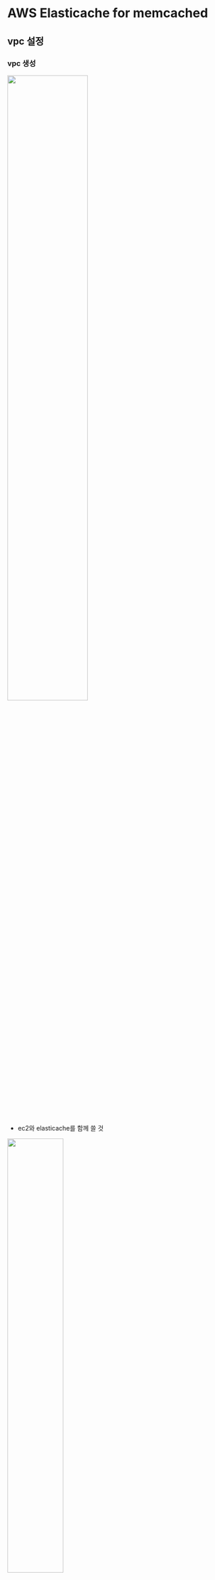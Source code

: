 # AWS Elasticache for memcached
## vpc 설정
### vpc 생성
<img src="https://github.com/hyewon218/kim-jpa2/assets/126750615/e550b1c1-0274-4581-97ed-0ea39b5868ff" width="60%"/><br>
- ec2와 elasticache를 함께 쓸 것

<img src="https://github.com/hyewon218/kim-jpa2/assets/126750615/8942ad8f-e432-4525-8ad8-3e0020d40dd6" width="50%"/><br>
<img src="https://github.com/hyewon218/kim-jpa2/assets/126750615/1b981b4d-df5c-4e50-8cda-3f5f89d151fc" width="60%"/><br>

<br>

## memcached 설정
<img src="https://github.com/hyewon218/kim-jpa2/assets/126750615/b7962dd5-507f-4f25-9df7-ba83d85da917" width="60%"/><br>
<img src="https://github.com/hyewon218/kim-jpa2/assets/126750615/f13cb1a0-e96d-4bb2-b2ab-58f601ebc9c9" width="60%"/><br>
<img src="https://github.com/hyewon218/kim-jpa2/assets/126750615/95b0966b-5d66-4de3-ad46-b7f041ef8787" width="60%"/><br>
- memcached는 Node로 갯수를 늘릴 수 있다.<br>

<img src="https://github.com/hyewon218/kim-jpa2/assets/126750615/bfce0a97-9f91-42d0-be20-59cea182850f" width="60%"/><br>
<img src="https://github.com/hyewon218/kim-jpa2/assets/126750615/dc52b322-308c-47c9-8e5f-31324e3c1e0e" width="60%"/><br>

<br>

## ec2 설치
<img src="https://github.com/hyewon218/kim-jpa2/assets/126750615/1381e397-da27-4def-850e-09b8f6223d82" width="60%"/><br>
<img src="https://github.com/hyewon218/kim-jpa2/assets/126750615/f9ace443-b034-4d22-b5a2-c7488c0fb5bb" width="60%"/><br>
<img src="https://github.com/hyewon218/kim-jpa2/assets/126750615/3660a584-0991-458f-8bbe-ed27765d1542" width="60%"/><br>
- 서브넷 `public` 선택 

<img src="https://github.com/hyewon218/kim-jpa2/assets/126750615/82ef8301-9fc2-4792-942f-bc6dfe204dc7" width="60%"/><br>

<br>

## ec2 + memcached 연결
<img src="https://github.com/hyewon218/kim-jpa2/assets/126750615/96bc6b7b-1573-4c62-8ce4-6c3026f98f6c" width="60%"/><br>
<img src="https://github.com/hyewon218/kim-jpa2/assets/126750615/8c9b4645-723e-47f4-8f0a-4b0b9cb59492" width="60%"/><br>
<img src="https://github.com/hyewon218/kim-jpa2/assets/126750615/1364b553-483f-429e-a6af-42f40267b502" width="60%"/><br>
- 생성 에러<br>
  <img src="https://github.com/hyewon218/kim-jpa2/assets/126750615/6fc5f081-be7d-4f68-9a9b-bdd498d41844" width="60%"/><br>
  <img src="https://github.com/hyewon218/kim-jpa2/assets/126750615/5e8cf0a6-811a-4778-8396-0b184e9f0887" width="60%"/><br>
  <img src="https://github.com/hyewon218/kim-jpa2/assets/126750615/6888bfb6-2e02-40e0-bdde-1d47e4808f09" width="60%"/><br>

<br>

### 재시도
<img src="https://github.com/hyewon218/kim-jpa2/assets/126750615/e6a768d0-22dd-4830-9b69-3e8ee02bed1e" width="60%"/><br>
- 연결 완료!<br>

<img src="https://github.com/hyewon218/kim-jpa2/assets/126750615/d2ede999-943d-49eb-b717-d09152a33a6c" width="60%"/><br>
- 다음 명령을 실행하여 인스턴스의 모든 패키지를 업데이트
- ```
  sudo apt-get update
  ```


<img src="https://github.com/hyewon218/kim-jpa2/assets/126750615/f83d61bb-2624-45f8-8b03-e587f7747079" width="60%"/><br>
- ```
  sudo apt-get install telnet
  ```
<img src="https://github.com/hyewon218/kim-jpa2/assets/126750615/28309f9f-2cfc-4257-a1f9-d2f8bcd170ba" width="60%"/><br>
- 구성 엔드포인트 복사
- memcached.ysd6fd.cfg.apn2.cache.amazonaws.com:11211

<img src="https://github.com/hyewon218/kim-jpa2/assets/126750615/3918da54-f9db-4f95-9fac-da9222acc8c5" width="60%"/><br>
- memcached 연결
- ```
  telnet memcached.ysd6fd.cfg.apn2.cache.amazonaws.com 11211
  ```
- `:` 지우기 주의!

<img src="https://github.com/hyewon218/kim-jpa2/assets/126750615/84da40c7-1172-49f1-a4c9-ecce676449c4" width="60%"/><br>
- private elasticache에 연결이 되었다.

## ec2와 elasticache 연결 성공!!!

<br>

### 설정
<img src="https://github.com/hyewon218/kim-jpa2/assets/126750615/29125fb1-eab6-463e-962b-a332c98834b8" width="60%"/><br>
-  ```shell
   set a 0 10 5
   ```
- 0 : 이 다음 글자부터
- 10 : 10초 동안 저장
- 5 : 다섯글자